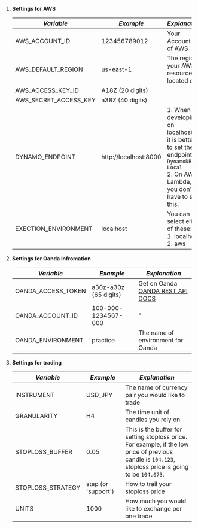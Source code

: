 1. **Settings for AWS**

    |*Variable*            |*Example*            |*Explanation*|
    |----------------------|---------------------|-------------|
    |AWS_ACCOUNT_ID        |123456789012         |Your Account ID of AWS|
    |AWS_DEFAULT_REGION    |us-east-1            |The region your AWS resource is located on|
    |AWS_ACCESS_KEY_ID     |A18Z (20 digits)     ||
    |AWS_SECRET_ACCESS_KEY |a38Z (40 digits)     ||
    |DYNAMO_ENDPOINT       |http://localhost:8000|1. When developing on localhost,<br>it is better to set the endpoint of `DynamoDB Local`<br>2. On AWS Lambda, you don't have to set this.|
    |EXECTION_ENVIRONMENT  |localhost            |You can select either of these:<br>1. localhost<br>2. aws|

2. **Settings for Oanda infromation**

    |*Variable*            |*Example*            |*Explanation*|
    |----------------------|---------------------|-------------|
    |OANDA_ACCESS_TOKEN    |a30z-a30z (65 digits)|Get on Oanda<br>[OANDA REST API DOCS](https://developer.oanda.com/docs/jp/)|
    |OANDA_ACCOUNT_ID      |100-000-1234567-000  |"|
    |OANDA_ENVIRONMENT     |practice             |The name of environment for Oanda|

3. **Settings for trading**

    |*Variable*            |*Example*            |*Explanation*|
    |----------------------|---------------------|-------------|
    |INSTRUMENT            |USD_JPY              |The name of currency pair you would like to trade|
    |GRANULARITY           |H4                   |The time unit of candles you rely on|
    |STOPLOSS_BUFFER       |0.05                 |This is the buffer for setting stoploss price.<br>For example, if the low price of previous candle is `104.123`,<br>stoploss price is going to be `104.073`.|
    |STOPLOSS_STRATEGY     |step (or 'support')  |How to trail your stoploss price|
    |UNITS                 |1000                 |How much you would like to exchange per one trade|
